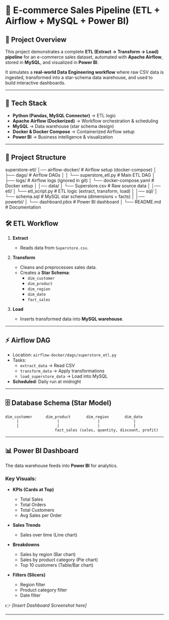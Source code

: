 # 🛒 E-commerce Sales Pipeline (ETL + Airflow + MySQL + Power BI)

## 📌 Project Overview
This project demonstrates a complete **ETL (Extract → Transform → Load) pipeline** for an e-commerce sales dataset, automated with **Apache Airflow**, stored in **MySQL**, and visualized in **Power BI**.  

It simulates a **real-world Data Engineering workflow** where raw CSV data is ingested, transformed into a star-schema data warehouse, and used to build interactive dashboards.

---

## 🚀 Tech Stack
- **Python (Pandas, MySQL Connector)** → ETL logic  
- **Apache Airflow (Dockerized)** → Workflow orchestration & scheduling  
- **MySQL** → Data warehouse (star schema design)  
- **Docker & Docker Compose** → Containerized Airflow setup  
- **Power BI** → Business intelligence & visualization  

---

## 📂 Project Structure
superstore-etl/
│── airflow-docker/ # Airflow setup (docker-compose)
│ ├── dags/ # Airflow DAGs
│ │ └── superstore_etl.py # Main ETL DAG
│ ├── logs/ # Airflow logs (ignored in git)
│ └── docker-compose.yaml # Docker setup
│
│── data/
│ └── Superstore.csv # Raw source data
│
│── etl/
│ └── etl_script.py # ETL logic (extract, transform, load)
│
│── sql/
│ └── schema.sql # MySQL star schema (dimensions + facts)
│
│── powerbi/
│ └── dashboard.pbix # Power BI dashboard
│
└── README.md # Documentation

## 🛠️ ETL Workflow
1. **Extract**  
   - Reads data from `Superstore.csv`.  

2. **Transform**  
   - Cleans and preprocesses sales data.  
   - Creates a **Star Schema**:  
     - `dim_customer`  
     - `dim_product`  
     - `dim_region`  
     - `dim_date`  
     - `fact_sales`  

3. **Load**  
   - Inserts transformed data into **MySQL warehouse**.  

---

## ⚡ Airflow DAG
- Location: `airflow-docker/dags/superstore_etl.py`  
- Tasks:  
  - `extract_data` → Read CSV  
  - `transform_data` → Apply transformations  
  - `load_superstore_data` → Load into MySQL  
- **Scheduled**: Daily run at midnight  

---

## 🗄️ Database Schema (Star Model)
    dim_customer      dim_product       dim_region       dim_date
         |                 |                 |               |
         |                 |                 |               |
                          fact_sales (sales, quantity, discount, profit)


---

## 📊 Power BI Dashboard
The data warehouse feeds into **Power BI** for analytics.  

### Key Visuals:
- **KPIs (Cards at Top)**  
  - Total Sales  
  - Total Orders  
  - Total Customers  
  - Avg Sales per Order  

- **Sales Trends**  
  - Sales over time (Line chart)  

- **Breakdowns**  
  - Sales by region (Bar chart)  
  - Sales by product category (Pie chart)  
  - Top 10 customers (Table/Bar chart)  

- **Filters (Slicers)**  
  - Region filter  
  - Product category filter  
  - Date filter  

👉 *[Insert Dashboard Screenshot here]*

---






